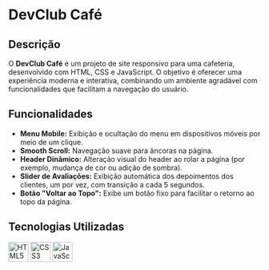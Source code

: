 # DevClub Café

## Descrição

O **DevClub Café** é um projeto de site responsivo para uma cafeteria, desenvolvido com HTML, CSS e JavaScript. O objetivo é oferecer uma experiência moderna e interativa, combinando um ambiente agradável com funcionalidades que facilitam a navegação do usuário.

## Funcionalidades

- **Menu Mobile:** Exibição e ocultação do menu em dispositivos móveis por meio de um clique.
- **Smooth Scroll:** Navegação suave para âncoras na página.
- **Header Dinâmico:** Alteração visual do header ao rolar a página (por exemplo, mudança de cor ou adição de sombra).
- **Slider de Avaliações:** Exibição automática dos depoimentos dos clientes, um por vez, com transição a cada 5 segundos.
- **Botão "Voltar ao Topo":** Exibe um botão fixo para facilitar o retorno ao topo da página.

## Tecnologias Utilizadas

<img src="https://cdn.jsdelivr.net/gh/devicons/devicon/icons/html5/html5-original.svg" alt="HTML5" width="40" height="40">  
<img src="https://cdn.jsdelivr.net/gh/devicons/devicon/icons/css3/css3-original.svg" alt="CSS3" width="40" height="40">  
<img src="https://cdn.jsdelivr.net/gh/devicons/devicon/icons/javascript/javascript-original.svg" alt="JavaScript" width="40" height="40">

